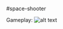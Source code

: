 #space-shooter

Gameplay:
![alt text](https://github.com/TheBeginner2002/space-shooter/tree/main/VidDemo)

